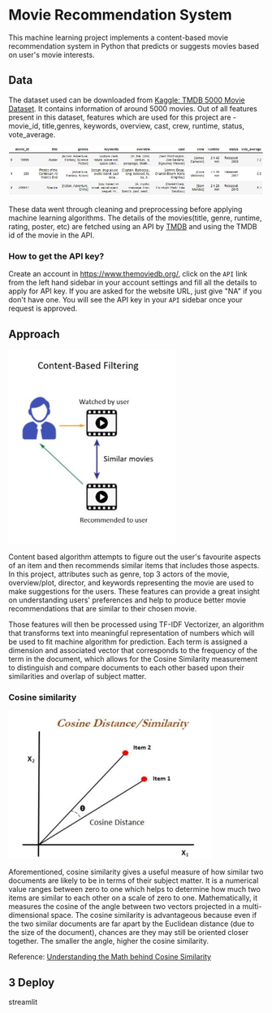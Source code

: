 # Movie Recommendation System
This machine learning project implements a content-based movie recommendation system in Python that predicts or suggests movies based on user's movie interests. 

## Data

The dataset used can be downloaded from [Kaggle: TMDB 5000 Movie Dataset](https://www.kaggle.com/tmdb/tmdb-movie-metadata). It contains information of around 5000 movies. Out of all features present in this dataset, features which are used for this project are - movie_id, title,genres, keywords, overview, cast, crew, runtime, status, vote_average.

![App Screenshot](images/data.JPG)

These data went through cleaning and preprocessing before applying machine learning algorithms.
The details of the movies(title, genre, runtime, rating, poster, etc) are fetched using an API by [TMDB](https://www.themoviedb.org/documentation/api) and using the TMDB id of the movie in the API.

### How to get the API key?

Create an account in https://www.themoviedb.org/, click on the `API` link from the left hand sidebar in your account settings and fill all the details to apply for API key. If you are asked for the website URL, just give "NA" if you don't have one. You will see the API key in your `API` sidebar once your request is approved.



## Approach
![App Screenshot](images/contentbased.JPG)

Content based algorithm attempts to figure out the user's favourite aspects of an item and then recommends similar items that includes those aspects. In this project, attributes such as genre, top 3 actors of the movie, overview/plot, director, and keywords representing the movie are used to make suggestions for the users. These features can provide a great insight on understanding users' preferences and help to produce better movie recommendations that are similar to their chosen movie. 

Those features will then be processed using TF-IDF Vectorizer, an algorithm that transforms text into meaningful representation of numbers which will be used to fit machine algorithm for prediction. Each term is assigned a dimension and associated vector that corresponds to the frequency of the term in the document, which allows for the Cosine Similarity measurement to distinguish and compare documents to each other based upon their similarities and overlap of subject matter. 

### Cosine similarity
![App Screenshot](images/cosinesim.JPG)

Aforementioned, cosine similarity gives a useful measure of how similar two documents are likely to be in terms of their subject matter. It is a numerical value ranges between zero to one which helps to determine how much two items are similar to each other on a scale of zero to one. Mathematically, it measures the cosine of the angle between two vectors projected in a multi-dimensional space. The cosine similarity is advantageous because even if the two similar documents are far apart by the Euclidean distance (due to the size of the document), chances are they may still be oriented closer together. The smaller the angle, higher the cosine similarity.

Reference: [Understanding the Math behind Cosine Similarity](https://www.machinelearningplus.com/nlp/cosine-similarity/)

## 3 Deploy
streamlit
